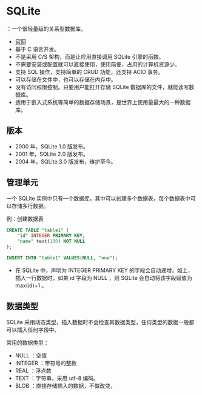 # SQLite

：一个很轻量级的关系型数据库。
- [官网](https://www.sqlite.org/index.html)
- 基于 C 语言开发。
- 不是采用 C/S 架构，而是让应用直接调用 SQLite 引擎的函数。
- 不需要安装或配置就可以直接使用，使用简便，占用的计算机资源少。
- 支持 SQL 操作，支持简单的 CRUD 功能，还支持 ACID 事务。
- 可以存储在文件中，也可以存储在内存中。
- 没有访问权限控制。只要用户能打开存储 SQLite 数据库的文件，就能读写数据库。
- 适用于嵌入式系统等简单的数据存储场景，是世界上使用量最大的一种数据库。

## 版本

- 2000 年，SQLite 1.0 版发布。
- 2001 年，SQLite 2.0 版发布。
- 2004 年，SQLite 3.0 版发布，维护至今。

## 管理单元

一个 SQLite 实例中只有一个数据库，其中可以创建多个数据表，每个数据表中可以存储多行数据。

例：创建数据表
```sql
CREATE TABLE "table1" (
    "id" INTEGER PRIMARY KEY,
    "name" text(100) NOT NULL
);

INSERT INTO "table1" VALUES(NULL, "one");
```
- 在 SQLite 中，声明为 INTEGER PRIMARY KEY 的字段会自动递增。如上，插入一行数据时，如果 id 字段为 NULL ，则 SQLite 会自动将该字段赋值为 max(id)+1 。

## 数据类型

SQLite 采用动态类型，插入数据时不会检查其数据类型，任何类型的数据一般都可以插入任何字段中。

常用的数据类型：
- NULL ：空值
- INTEGER ：带符号的整数
- REAL ：浮点数
- TEXT ：字符串，采用 utf-8 编码。
- BLOB ：直接存储插入的数据，不做改变。
